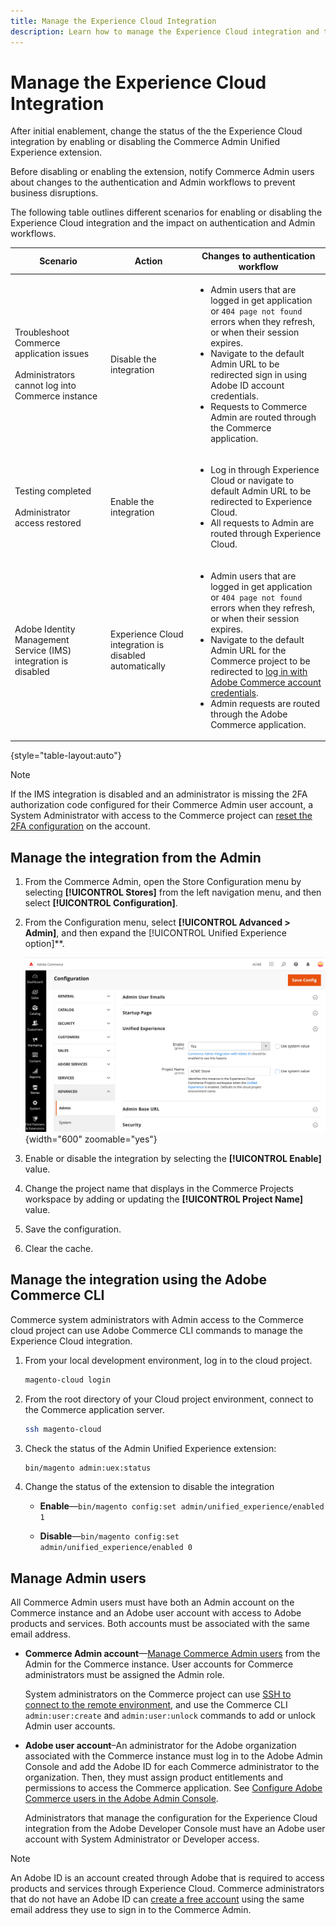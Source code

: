```yaml
---
title: Manage the Experience Cloud Integration
description: Learn how to manage the Experience Cloud integration and troubleshoot issues
---
```

# Manage the Experience Cloud Integration

After initial enablement, change the status of the the Experience Cloud integration by enabling or disabling the Commerce Admin Unified Experience extension.

Before disabling or enabling the extension, notify Commerce Admin users about changes to the authentication and Admin workflows to prevent business disruptions.

The following table outlines different scenarios for enabling or disabling the Experience Cloud integration and the impact on authentication and Admin workflows.

| Scenario                                                                                         | Action                                                 | Changes to authentication workflow                                                                                                                                                                                                                                                                                                                                                                  |
|--------------------------------------------------------------------------------------------------|--------------------------------------------------------|-----------------------------------------------------------------------------------------------------------------------------------------------------------------------------------------------------------------------------------------------------------------------------------------------------------------------------------------------------------------------------------------------------|
| Troubleshoot Commerce application issues<br><br>Administrators cannot log into Commerce instance | Disable the integration                                | <ul><li>Admin users that are logged in get application or `404 page not found` errors when they refresh, or when their session expires.</li><li>Navigate to the default Admin URL to be redirected sign in using Adobe ID account credentials.</li><li>Requests to Commerce Admin are routed through the Commerce application.</li></ul>                                                            |
| Testing completed<br><br>Administrator access restored                                           | Enable the integration                                 | <ul><li>Log in through Experience Cloud or navigate to default Admin URL to be redirected to Experience Cloud.</li><li>All requests to Admin are routed through Experience Cloud.</li></ul>                                                                                                                                                                                                         |
| Adobe Identity Management Service (IMS) integration is disabled                                  | Experience Cloud integration is disabled automatically | <ul><li>Admin users that are logged in get application or `404 page not found` errors when they refresh, or when their session expires.</li><li>Navigate to the default Admin URL for the Commerce project to be redirected to [log in with Adobe Commerce account credentials](admin-signin.md#admin-sign-in).</li><li>Admin requests are routed through the Adobe Commerce application.</li></ul> |

{style="table-layout:auto"}

>[!NOTE]
>
>If the IMS integration is disabled and an administrator is missing the 2FA authorization code configured for their Commerce Admin user account, a System Administrator with access to the Commerce project can [reset the 2FA configuration](https://experienceleague.adobe.com/docs/commerce-operations/reference/commerce-on-premises.html?lang=en#security%3Atfa%3Areset) on the account.

## Manage the integration from the Admin

1. From the Commerce Admin, open the Store Configuration menu by selecting **[!UICONTROL Stores]** from the left navigation menu, and then select **[!UICONTROL Configuration]**.

1. From the Configuration menu, select **[!UICONTROL Advanced > Admin]**, and then expand the [!UICONTROL Unified Experience option]**.

   ![Admin Store Configuration for Experience Cloud integration](./assets/admin-uex-manage-settings.png){width="600" zoomable="yes"}

1. Enable or disable the integration by selecting the **[!UICONTROL Enable]** value.

1. Change the project name that displays in the Commerce Projects workspace by adding or updating the **[!UICONTROL Project Name]** value.

1. Save the configuration.

1. Clear the cache.

## Manage the integration using the Adobe Commerce CLI

Commerce system administrators with Admin access to the Commerce cloud project can use Adobe Commerce CLI commands to manage the Experience Cloud integration.

1. From your local development environment, log in to the cloud project.

   ```bash
   magento-cloud login
   ```

1. From the root directory of your Cloud project environment, connect to the Commerce application server.

   ```bash
   ssh magento-cloud
   ```

1. Check the status of the Admin Unified Experience extension:

   ```bash
   bin/magento admin:uex:status
   ```

1. Change the status of the extension to disable the integration

   - **Enable**—`bin/magento config:set admin/unified_experience/enabled 1`

   - **Disable**—`bin/magento config:set admin/unified_experience/enabled 0`

## Manage Admin users

All Commerce Admin users must have both an Admin account on the Commerce instance and an Adobe user account with access to Adobe products and services. Both accounts must be associated with the same email address.

- **Commerce Admin account**—[Manage Commerce Admin users](../systems/permissions-users-all.md) from the Admin for the Commerce instance. User accounts for Commerce administrators must be assigned the Admin role.

  System administrators on the Commerce project can use [SSH to connect to the remote environment](https://experienceleague.adobe.com/docs/commerce-cloud-service/user-guide/develop/secure-connections.html#connect-to-a-remote-environment), and use the Commerce CLI `admin:user:create` and `admin:user:unlock` commands to add or unlock Admin user accounts.

- **Adobe user account**–An administrator for the Adobe organization associated with the Commerce instance must log in to the Adobe Admin Console and add the Adobe ID for each Commerce administrator to the organization. Then, they must assign product entitlements and permissions to access the Commerce application. See [Configure Adobe Commerce users in the Adobe Admin Console](adobe-ims-config.md#step-4-configure-adobe-commerce-users-in-the-adobe-admin-console).

  Administrators that manage the configuration for the Experience Cloud integration from the Adobe Developer Console must have an Adobe user account with System Administrator or Developer access.

>[!NOTE]
>
>An Adobe ID is an account created through Adobe that is required to access products and services through Experience Cloud. Commerce administrators that do not have an Adobe ID can [create a free account](https://helpx.adobe.com/manage-account/using/create-update-adobe-id.html) using the same email address they use to sign in to the Commerce Admin.
